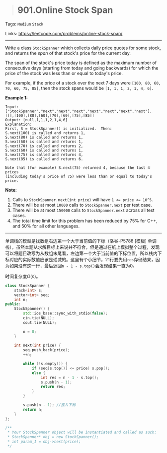 > # 901.Online Stock Span

Tags: `Medium` `Stack`

Links: https://leetcode.com/problems/online-stock-span/

-------

Write a class `StockSpanner` which collects daily price quotes for some stock, and returns the *span* of that stock's price for the current day.

The span of the stock's price today is defined as the maximum number of consecutive days (starting from today and going backwards) for which the price of the stock was less than or equal to today's price.

For example, if the price of a stock over the next 7 days were `[100, 80, 60, 70, 60, 75, 85]`, then the stock spans would be `[1, 1, 1, 2, 1, 4, 6]`.

**Example 1:**

```
Input: ["StockSpanner","next","next","next","next","next","next","next"], [[],[100],[80],[60],[70],[60],[75],[85]]
Output: [null,1,1,1,2,1,4,6]
Explanation: 
First, S = StockSpanner() is initialized.  Then:
S.next(100) is called and returns 1,
S.next(80) is called and returns 1,
S.next(60) is called and returns 1,
S.next(70) is called and returns 2,
S.next(60) is called and returns 1,
S.next(75) is called and returns 4,
S.next(85) is called and returns 6.

Note that (for example) S.next(75) returned 4, because the last 4 prices
(including today's price of 75) were less than or equal to today's price.
```

**Note:**

1. Calls to `StockSpanner.next(int price)` will have `1 <= price <= 10^5`.
2. There will be at most `10000` calls to `StockSpanner.next` per test case.
3. There will be at most `150000` calls to `StockSpanner.next` across all test cases.
4. The total time limit for this problem has been reduced by 75% for C++, and 50% for all other languages.

-----

单调栈的模型是找数组右边第一个大于当前值的下标（洛谷-P5788 [模板] 单调栈），虽然本题从求解目标上来说并不符合，但是通过在纸上模拟整个过程，发现可以将题目改写为从数组末尾看，左边第一个大于当前值的下标位置，所以栈内下标对应的实际数值应该是递减的。这里有个小细节，21行要先用`res`存储结果，因为如果没有这一行，最后返回`n - 1 - s.top()`会发现结果一直为0。

时间复杂度$O(n)$。

```c++
class StockSpanner {
    stack<int> s;
    vector<int> seq;
    int n;
public:
    StockSpanner() {
        std::ios_base::sync_with_stdio(false);
		cin.tie(NULL);
		cout.tie(NULL);

        n = 0;
    }
    
    int next(int price) {
        seq.push_back(price);
        ++n;

        while (!s.empty()) {
            if (seq[s.top()] <= price) s.pop();
            else {
                int res = n - 1 - s.top();
                s.push(n - 1);
                return res;
            }
        }

        s.push(n - 1); //推入下标
        return n;
    }
};

/**
 * Your StockSpanner object will be instantiated and called as such:
 * StockSpanner* obj = new StockSpanner();
 * int param_1 = obj->next(price);
 */
```


